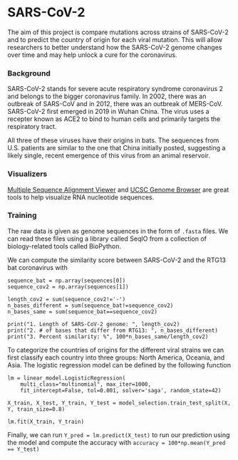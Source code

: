 # SARS-CoV-2

The aim of this project is compare mutations across strains of SARS-CoV-2 and to predict the country of origin for each viral mutation. This will allow researchers to better understand how the SARS-CoV-2 genome changes over time and may help unlock a cure for the coronavirus.

### Background
SARS-CoV-2 stands for severe acute respiratory syndrome coronavirus 2 and belongs to the bigger coronavirus family.
In 2002, there was an outbreak of SARS-CoV and in 2012, there was an outbreak of MERS-CoV. SARS-CoV-2 first emerged in 2019 in Wuhan China. The virus uses a recepter known as ACE2 to bind to human cells and primarily targets the respiratory tract.

All three of these viruses have their origins in bats. The sequences from U.S. patients are similar to the one that China initially posted, suggesting a likely single, recent emergence of this virus from an animal reservoir. 

### Visualizers
[Multiple Sequence Alignment Viewer](https://www.ncbi.nlm.nih.gov/projects/msaviewer/?appname=ncbi_msav&openuploaddialog) and [UCSC Genome Browser](https://genome.ucsc.edu/cgi-bin/hgTracks?db=wuhCor1&lastVirtModeType=default&lastVirtModeExtraState=&virtModeType=default&virtMode=0&nonVirtPosition=&position=NC_045512v2%3A1%2D29903&hgsid=989829605_h4eZoduPwgHnTDuUdX9PCReUleqx) are great tools to help visualize RNA nucleotide sequences.

### Training

The raw data is given as genome sequences in the form of `.fasta` files. We can read these files using a library called SeqIO from a collection of biology-related tools called BioPython.

We can compute the similarity score between SARS-CoV-2 and the RTG13 bat coronavirus with
```
sequence_bat = np.array(sequences[0]) 
sequence_cov2 = np.array(sequences[1])

length_cov2 = sum(sequence_cov2!='-')
n_bases_different = sum(sequence_bat!=sequence_cov2)
n_bases_same = sum(sequence_bat==sequence_cov2)

print("1. Length of SARS-CoV-2 genome: ", length_cov2)
print("2. # of bases that differ from RTG13: ", n_bases_different)
print("3. Percent similarity: %", 100*n_bases_same/length_cov2)
```
To categorize the countries of origins for the different viral strains we can first classify each country into three groups: North America, Oceania, and Asia.
The logistic regression model can be defined by the following function
```
lm = linear_model.LogisticRegression(
    multi_class="multinomial", max_iter=1000,
    fit_intercept=False, tol=0.001, solver='saga', random_state=42)

X_train, X_test, Y_train, Y_test = model_selection.train_test_split(X, Y, train_size=0.8)

lm.fit(X_train, Y_train)
```
Finally, we can run `Y_pred = lm.predict(X_test)` to run our prediction using the model and compute the accuracy with `accuracy = 100*np.mean(Y_pred == Y_test)`
